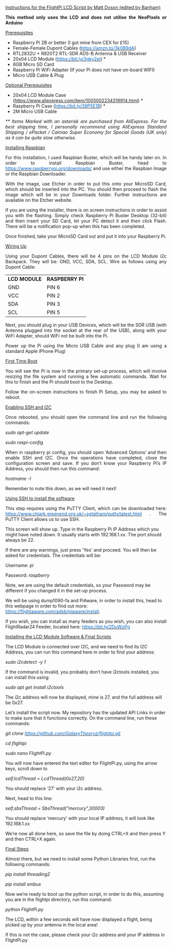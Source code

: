 <p style="text-align: justify;"><span style="text-decoration: underline;">Instructions for the FlightPi LCD Script by Matt Dyson (edited by Banham)</span></p>
<p style="text-align: justify;"><strong>This method only uses the LCD and does not utilise the NeoPixels or Arduino</strong></p>
<p style="text-align: justify;"><span style="text-decoration: underline;">Prerequisites</span></p>
<ul>
<li>Raspberry Pi 2B or better (I got mine from CEX for &pound;15)</li>
<li>Female-Female Dupont Cables (<a href="https://amzn.to/3k0B9dA" target="_blank" rel="noopener"><span style="color: #0563c1;">https://amzn.to/3k0B9dA</span></a>)</li>
<li>RTL2832U + R820T2 RTL-SDR ADS-B Antenna &amp; USB Receiver</li>
<li>20x04 LCD Module (<a href="https://bit.ly/3gky2ei" target="_blank" rel="noopener"><span style="color: #0563c1;">https://bit.ly/3gky2ei</span></a>) *</li>
<li>8GB Micro SD Card</li>
<li>Raspberry Pi WiFi Adapter (If your Pi does not have on-board WIFI)</li>
<li>Micro USB Cable &amp; Plug</li>
</ul>
<p style="text-align: justify;"><span style="text-decoration: underline;">Optional Prerequisites</span></p>
<ul>
<li>20x04 LCD Module Case (<a href="https://bit.ly/3gsYBht" target="_blank" rel="noopener">https://www.aliexpress.com/item/1005002234319914.html</a>) *</li>
<li>Raspberry Pi Case (<a href="https://bit.ly/39P5E1B" target="_blank" rel="noopener"><span style="color: #0563c1;">https://bit.ly/39P5E1B</span></a>) *</li>
<li>2M Micro USB Cable</li>
</ul>
<p style="text-align: justify;"><em>** Items Marked with an asterisk are purchased from AliExpress. For the best shipping time, I personally recommend using AliExpress Standard Shipping / ePacket / Cainiao Super Economy for Special Goods (UK only) as it can be quite slow otherwise.</em></p>
<p style="text-align: justify;"><span style="text-decoration: underline;">Installing Raspbian</span></p>
<p style="text-align: justify;">For this installation, I used Raspbian Buster, which will be handy later on. In order to install Raspbian Buster, head to <a href="https://www.raspberrypi.org/downloads/" target="_blank" rel="noopener"><span style="color: #0563c1;">https://www.raspberrypi.org/downloads/</span></a> and use either the Raspbian Image or the Raspbian Downloader.&nbsp;</p>
<p style="text-align: justify;">With the image, use Etcher in order to put this onto your MicroSD Card, which should be inserted into the PC. You should then proceed to flash the image which will be in your Downloads folder. Further instructions are available on the Etcher website.</p>
<p style="text-align: justify;">If you are using the installer, there is on screen instructions in order to assist you with the flashing. Simply check Raspberry Pi Buster Desktop (32-bit) and then insert your SD Card, let your PC detect it and then click Flash. There will be a notification pop-up when this has been completed.</p>
<p style="text-align: justify;">Once finished, take your MicroSD Card out and put it into your Raspberry Pi.</p>
<p style="text-align: justify;"><span style="text-decoration: underline;">Wiring Up</span></p>
<p style="text-align: justify;">Using your Dupont Cables, there will be 4 pins on the LCD Module i2c Backpack. They will be: GND, VCC, SDA, SCL. Wire as follows using any Dupont Cable:</p>
<div>
<table>
<tbody>
<tr>
<td><strong>LCD MODULE</strong></td>
<td><strong>RASPBERRY PI</strong></td>
</tr>
<tr>
<td>GND</td>
<td>PIN 6</td>
</tr>
<tr>
<td>VCC</td>
<td>PIN 2</td>
</tr>
<tr>
<td>SDA</td>
<td>PIN 3</td>
</tr>
<tr>
<td>SCL</td>
<td>PIN 5</td>
</tr>
</tbody>
</table>
</div>
<p style="text-align: justify;">Next, you should plug in your USB Devices, which will be the SDR USB (with Antenna plugged into the socket at the rear of the USB), along with your WiFi Adapter, should WiFi not be built into the Pi.</p>
<p style="text-align: justify;">Power up the Pi using the Micro USB Cable and any plug (I am using a standard Apple iPhone Plug)</p>
<p style="text-align: justify;"><span style="text-decoration: underline;">First Time Boot</span></p>
<p style="text-align: justify;">You will see the Pi is now in the primary set-up process, which will involve resizing the file system and running a few automatic commands. Wait for this to finish and the Pi should boot to the Desktop.</p>
<p style="text-align: justify;">Follow the on-screen instructions to finish Pi Setup, you may be asked to reboot.</p>
<p style="text-align: justify;"><span style="text-decoration: underline;">Enabling SSH and I2C</span></p>
<p style="text-align: justify;">Once rebooted, you should open the command line and run the following commands:</p>
<p style="text-align: justify;"><em>sudo apt-get update</em></p>
<p style="text-align: justify;"><em>sudo raspi-config</em></p>
<p style="text-align: justify;">When in raspberry pi config, you should open &lsquo;Advanced Options&rsquo; and then enable SSH and I2C. Once the operations have completed, close the configuration screen and save. If you don&rsquo;t know your Raspberry Pi&rsquo;s IP Address, you should then run this command:</p>
<p style="text-align: justify;"><em>hostname -I</em></p>
<p style="text-align: justify;">Remember to note this down, as we will need it next!</p>
<p style="text-align: justify;"><span style="text-decoration: underline;">Using SSH to install the software</span></p>
<p style="text-align: justify;">This step requires using the PuTTY Client, which can be downloaded here: <a href="https://www.chiark.greenend.org.uk/~sgtatham/putty/latest.html" target="_blank" rel="noopener"><span style="color: #0563c1;">https://www.chiark.greenend.org.uk/~sgtatham/putty/latest.html</span></a> . The PuTTY Client allows us to use SSH.</p>
<p>This screen will show up. Type in the Raspberry Pi IP Address which you might have noted down. It usually starts with 192.168.1.xx. The port should always be 22.</p>
<p>If there are any warnings, just press &lsquo;Yes&rsquo; and proceed. You will then be asked for credentials. The credentials will be:</p>
<p>Username: <em>pi</em></p>
<p>Password:<em> raspberry</em></p>
<p>Note, we are using the default credentials, so your Password may be different if you changed it in the set-up process.</p>
<p>We will be using dump1090-fa and PiAware, in order to install this, head to this webpage in order to find out more: <a href="https://flightaware.com/adsb/piaware/install" target="_blank" rel="noopener"><span style="color: #0563c1;">https://flightaware.com/adsb/piaware/install</span></a>.</p>
<p>If you wish, you can install as many feeders as you wish, you can also install FlightRadar24 Feeder, located here: <a href="https://bit.ly/2DuWzPg" target="_blank" rel="noopener"><span style="color: #0563c1;">https://bit.ly/2DuWzPg</span></a></p>
<p><span style="text-decoration: underline;">Installing the LCD Module Software &amp; Final Scripts</span></p>
<p>The LCD Module is connected over I2C, and we need to find its I2C Address, you can run this command here in order to find your address:</p>
<p><em>sudo i2cdetect -y 1</em></p>
<p>If the command is invalid, you probably don&rsquo;t have i2ctools installed, you can install this using:</p>
<p><em>sudo apt get install i2ctools</em></p>
<p>The i2c address will now be displayed, mine is 27, and the full address will be 0x27.</p>
<p>Let&rsquo;s install the script now. My repository has the updated API Links in order to make sure that it functions correctly. On the command line, run these commands:</p>
<p><em>git clone </em><a href="https://github.com/GalaxyTheoryz/flightpi.git" target="_blank" rel="noopener"><span style="color: #0563c1;"><em>https://github.com/GalaxyTheoryz/flightpi.git</em></span></a></p>
<p><em>cd flightpi</em></p>
<p><em>sudo nano FlightPi.py</em></p>
<p>You will now have entered the text editor for FlightPi.py, using the arrow keys, scroll down to&nbsp;</p>
<p><em>self.lcdThread = LcdThread(0x27,20)</em></p>
<p>You should replace &lsquo;27&rsquo; with your i2c address.</p>
<p>Next, head to this line:</p>
<p><em>self.sbsThread = SbsThread("mercury",30003)</em></p>
<p>You should replace &lsquo;mercury&rsquo; with your local IP address, it will look like 192.168.1.xx</p>
<p>We&rsquo;re now all done here, so save the file by doing CTRL+X and then press Y and then CTRL+X again.</p>
<p><span style="text-decoration: underline;">Final Steps</span></p>
<p>Almost there, but we need to install some Python Libraries first, run the following commands:</p>
<p><em>pip install threading2</em></p>
<p><em>pip install smbus</em></p>
<p>Now we&rsquo;re ready to boot up the python script, in order to do this, assuming you are in the flightpi directory, run this command:</p>
<p><em>python FlightPi.py</em></p>
<p>The LCD, within a few seconds will have now displayed a flight, being picked up by your antenna in the local area!</p>
<p>If this is not the case, please check your i2c address and your IP address in FlightPi.py</p>
